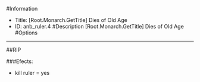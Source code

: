 #Information
 - Title: [Root.Monarch.GetTitle] Dies of Old Age
 - ID: anb_ruler.4
#Description
[Root.Monarch.GetTitle] Dies of Old Age
#Options

___
##RIP

###Efects:<ul><li>kill ruler = yes</li></ul>
